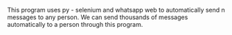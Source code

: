 This program uses py - selenium and whatsapp web to automatically send n messages to any person. We can send thousands of messages automatically to a person through this program.
